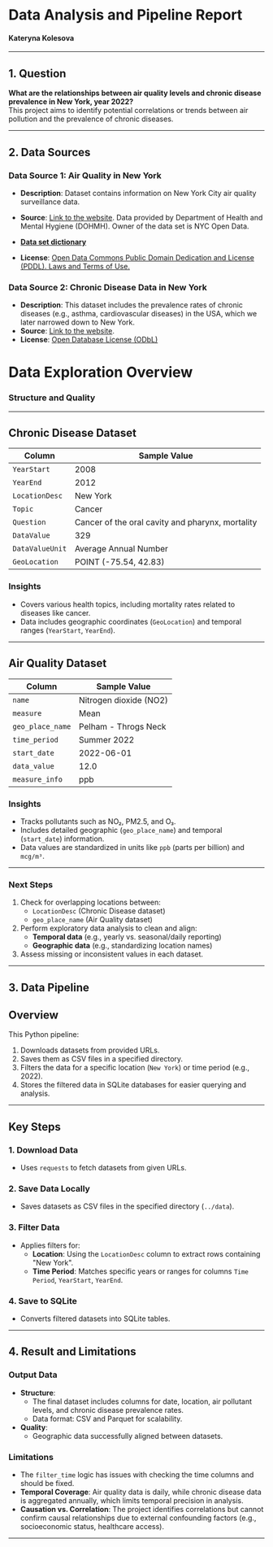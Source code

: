 # **Data Analysis and Pipeline Report**

#### Kateryna Kolesova
---


## **1. Question**
**What are the relationships between air quality levels and chronic disease prevalence in New York, year 2022?**  
This project aims to identify potential correlations or trends between air pollution and the prevalence of chronic diseases.

---

## **2. Data Sources**

### **Data Source 1: Air Quality in New York**
- **Description**: Dataset contains information on New York City air quality surveillance data.
- **Source**: [Link to the website](https://data.cityofnewyork.us/Environment/Air-Quality/c3uy-2p5r/about_data).
Data provided by Department of Health and Mental Hygiene (DOHMH). Owner of the data set is NYC Open Data.
- **[Data set dictionary](https://data.cityofnewyork.us/api/views/c3uy-2p5r/files/bfca9bc6-2e1c-4e73-81f3-3eb302382d00?download=true&filename=Data-Dictionary-Air%20Quality%202024.xlsx)**

- **License**: [Open Data Commons Public Domain Dedication and License (PDDL). ](https://opendatacommons.org/licenses/pddl/)  [Laws and Terms of Use.](https://opendata.cityofnewyork.us/open-data-law/) 


### **Data Source 2: Chronic Disease Data in New York**
- **Description**: This dataset includes the prevalence rates of chronic diseases (e.g., asthma, cardiovascular diseases) in the USA, which we later narrowed down to New York.
- **Source**: [Link to the website](https://catalog.data.gov/dataset/u-s-chronic-disease-indicators-cdi).
- **License**: [Open Database License (ODbL)](https://opendefinition.org/licenses/odc-odbl/)




# **Data Exploration Overview**
### **Structure and Quality**

---

## **Chronic Disease Dataset**
| Column                | Sample Value                  |
|------------------------|-------------------------------|
| `YearStart`           | 2008                          |
| `YearEnd`             | 2012                          |
| `LocationDesc`        | New York                      |
| `Topic`               | Cancer                        |
| `Question`            | Cancer of the oral cavity and pharynx, mortality |
| `DataValue`           | 329                           |
| `DataValueUnit`       | Average Annual Number         |
| `GeoLocation`         | POINT (-75.54, 42.83)         |

### **Insights**
- Covers various health topics, including mortality rates related to diseases like cancer.
- Data includes geographic coordinates (`GeoLocation`) and temporal ranges (`YearStart`, `YearEnd`).

---

## **Air Quality Dataset**
| Column              | Sample Value                  |
|----------------------|-------------------------------|
| `name`              | Nitrogen dioxide (NO2)        |
| `measure`           | Mean                          |
| `geo_place_name`    | Pelham - Throgs Neck          |
| `time_period`       | Summer 2022                   |
| `start_date`        | 2022-06-01                    |
| `data_value`        | 12.0                          |
| `measure_info`      | ppb                           |

### **Insights**
- Tracks pollutants such as NO₂, PM2.5, and O₃.
- Includes detailed geographic (`geo_place_name`) and temporal (`start_date`) information.
- Data values are standardized in units like `ppb` (parts per billion) and `mcg/m³`.

---


### **Next Steps**
1. Check for overlapping locations between:
   - `LocationDesc` (Chronic Disease dataset)
   - `geo_place_name` (Air Quality dataset)
2. Perform exploratory data analysis to clean and align:
   - **Temporal data** (e.g., yearly vs. seasonal/daily reporting)
   - **Geographic data** (e.g., standardizing location names)
3. Assess missing or inconsistent values in each dataset.

---

## **3. Data Pipeline**


## **Overview**
This Python pipeline:
1. Downloads datasets from provided URLs.
2. Saves them as CSV files in a specified directory.
3. Filters the data for a specific location (`New York`) or time period (e.g., 2022).
4. Stores the filtered data in SQLite databases for easier querying and analysis.

---

## **Key Steps**
### **1. Download Data**
- Uses `requests` to fetch datasets from given URLs.


### **2. Save Data Locally**
- Saves datasets as CSV files in the specified directory (`../data`).

### **3. Filter Data**
- Applies filters for:
  - **Location**: Using the `LocationDesc` column to extract rows containing "New York".
  - **Time Period**: Matches specific years or ranges for columns `Time Period`, `YearStart`, `YearEnd`.

### **4. Save to SQLite**
- Converts filtered datasets into SQLite tables.

---

## **4. Result and Limitations**

### **Output Data**
- **Structure**:
  - The final dataset includes columns for date, location, air pollutant levels, and chronic disease prevalence rates.
  - Data format: CSV and Parquet for scalability.
- **Quality**:
  - Geographic data successfully aligned between datasets.

### **Limitations**
- The `filter_time` logic has issues with checking the time columns and should be fixed. 
- **Temporal Coverage**: Air quality data is daily, while chronic disease data is aggregated annually, which limits temporal precision in analysis.
- **Causation vs. Correlation**: The project identifies correlations but cannot confirm causal relationships due to external confounding factors (e.g., socioeconomic status, healthcare access).

---
